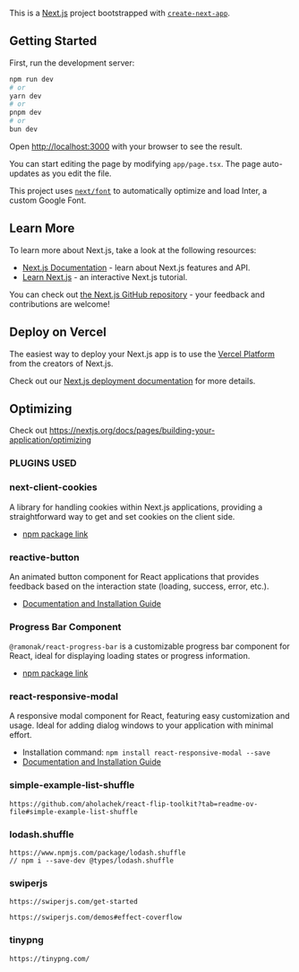 This is a [Next.js](https://nextjs.org/) project bootstrapped with [`create-next-app`](https://github.com/vercel/next.js/tree/canary/packages/create-next-app).

## Getting Started

First, run the development server:

```bash
npm run dev
# or
yarn dev
# or
pnpm dev
# or
bun dev
```

Open [http://localhost:3000](http://localhost:3000) with your browser to see the result.

You can start editing the page by modifying `app/page.tsx`. The page auto-updates as you edit the file.

This project uses [`next/font`](https://nextjs.org/docs/basic-features/font-optimization) to automatically optimize and load Inter, a custom Google Font.

## Learn More

To learn more about Next.js, take a look at the following resources:

- [Next.js Documentation](https://nextjs.org/docs) - learn about Next.js features and API.
- [Learn Next.js](https://nextjs.org/learn) - an interactive Next.js tutorial.

You can check out [the Next.js GitHub repository](https://github.com/vercel/next.js/) - your feedback and contributions are welcome!

## Deploy on Vercel

The easiest way to deploy your Next.js app is to use the [Vercel Platform](https://vercel.com/new?utm_medium=default-template&filter=next.js&utm_source=create-next-app&utm_campaign=create-next-app-readme) from the creators of Next.js.

Check out our [Next.js deployment documentation](https://nextjs.org/docs/deployment) for more details.

## Optimizing
Check out https://nextjs.org/docs/pages/building-your-application/optimizing


### PLUGINS USED

### next-client-cookies
A library for handling cookies within Next.js applications, providing a straightforward way to get and set cookies on the client side.
- [npm package link](https://www.npmjs.com/package/next-client-cookies)

### reactive-button
An animated button component for React applications that provides feedback based on the interaction state (loading, success, error, etc.).
- [Documentation and Installation Guide](https://arifszn.github.io/reactive-button/docs/installation)

### Progress Bar Component
`@ramonak/react-progress-bar` is a customizable progress bar component for React, ideal for displaying loading states or progress information.
- [npm package link](https://www.npmjs.com/package/@ramonak/react-progress-bar)

### react-responsive-modal
A responsive modal component for React, featuring easy customization and usage. Ideal for adding dialog windows to your application with minimal effort.
- Installation command: `npm install react-responsive-modal --save`
- [Documentation and Installation Guide](https://react-responsive-modal.leopradel.com/#installation)


### simple-example-list-shuffle
```
https://github.com/aholachek/react-flip-toolkit?tab=readme-ov-file#simple-example-list-shuffle
```
### lodash.shuffle
```
https://www.npmjs.com/package/lodash.shuffle
// npm i --save-dev @types/lodash.shuffle

```


### swiperjs
```
https://swiperjs.com/get-started

https://swiperjs.com/demos#effect-coverflow
```

### tinypng
```
https://tinypng.com/
```
